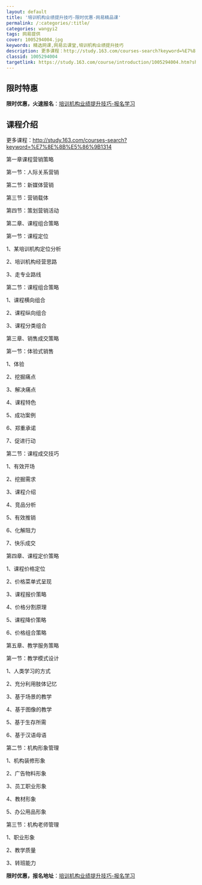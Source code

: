 ```yaml
---
layout: default
title: '培训机构业绩提升技巧-限时优惠-网易精品课'
permalink: /:categories/:title/
categories: wangyi2
tags: 网易提供
cover: 1005294004.jpg
keywords: 精选网课,网易云课堂,培训机构业绩提升技巧
description: 更多课程：http://study.163.com/courses-search?keyword=%E7%8E%8B%E
classid: 1005294004
targetlink: https://study.163.com/course/introduction/1005294004.htm?share=1&shareId=1025206652&utm_campaign=share&utm_medium=iphoneShare&utm_source=&utm_u=1025206652
---
```


## 限时特惠

**限时优惠，火速报名**：[培训机构业绩提升技巧-报名学习](https://study.163.com/course/introduction/1005294004.htm?share=1&shareId=1025206652&utm_campaign=share&utm_medium=iphoneShare&utm_source=&utm_u=1025206652)

## 课程介绍

更多课程：http://study.163.com/courses-search?keyword=%E7%8E%8B%E5%86%9B1314

第一章课程营销策略

第一节：人际关系营销

第二节：新媒体营销

第三节：营销载体

第四节：策划营销活动

第二章、课程组合策略

第一节：课程定位

1、某培训机构定位分析

2、培训机构经营思路

3、走专业路线

第二节：课程组合策略

1、课程横向组合

2、课程纵向组合

3、课程分类组合

第三章、销售成交策略

第一节：体验式销售

1、体验

2、挖掘痛点

3、解决痛点

4、课程特色

5、成功案例

6、郑重承诺

7、促进行动

第二节：课程成交技巧

1、有效开场

2、挖掘需求

3、课程介绍

4、竞品分析

5、有效推销

6、化解阻力

7、快乐成交

第四章、课程定价策略

1、课程价格定位

2、价格菜单式呈现

3、课程报价策略

4、价格分割原理

5、课程降价策略

6、价格组合策略

第五章、教学服务策略

第一节：教学模式设计

1、人类学习的方式

2、充分利用肢体记忆

3、基于场景的教学

4、基于图像的教学

5、基于生存所需

6、基于汉语母语

第二节：机构形象管理

1、机构装修形象

2、广告物料形象

3、员工职业形象

4、教材形象

5、办公用品形象

第三节：机构老师管理

1、职业形象

2、教学质量

3、转班能力

**限时优惠，报名地址**：[培训机构业绩提升技巧-报名学习](https://study.163.com/course/introduction/1005294004.htm?share=1&shareId=1025206652&utm_campaign=share&utm_medium=iphoneShare&utm_source=&utm_u=1025206652)

